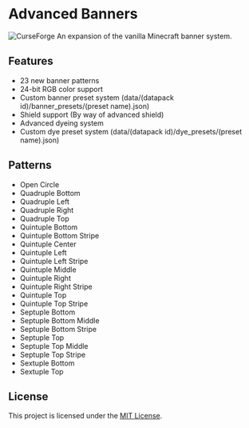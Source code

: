 # Advanced Banners
![CurseForge](https://cf.way2muchnoise.eu/title/892445.svg)
An expansion of the vanilla Minecraft banner system.

## Features
- 23 new banner patterns
- 24-bit RGB color support
- Custom banner preset system (data/(datapack id)/banner_presets/(preset name).json)
- Shield support (By way of advanced shield)
- Advanced dyeing system
- Custom dye preset system (data/(datapack id)/dye_presets/(preset name).json)

## Patterns
- Open Circle
- Quadruple Bottom
- Quadruple Left
- Quadruple Right
- Quadruple Top
- Quintuple Bottom
- Quintuple Bottom Stripe
- Quintuple Center
- Quintuple Left
- Quintuple Left Stripe
- Quintuple Middle
- Quintuple Right
- Quintuple Right Stripe
- Quintuple Top
- Quintuple Top Stripe
- Septuple Bottom
- Septuple Bottom Middle
- Septuple Bottom Stripe
- Septuple Top
- Septuple Top Middle
- Septuple Top Stripe
- Sextuple Bottom
- Sextuple Top

## License
This project is licensed under the [MIT License](./LICENSE).